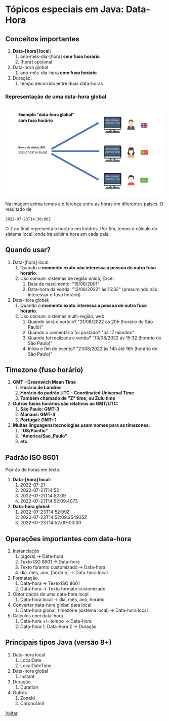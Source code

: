 # Tópicos especiais em Java: Data-Hora

## Conceitos importantes
1. **Data-[hora] local:**
    1. ano-mês-dia-[hora] **sem fuso horário**
   2. [hora] opcional
2. Data-hora global
    1. ano-mês-dia-hora **com fuso horário**
3. Duração:
    1. tempo decorrido entre duas data-horas


### Representação de uma data-hora global
![](images/global-date.png)

Na imagem acima temos a diferença entre as horas em diferentes países. O resultado de
```text
2022-07-23T14:30:00Z
```
O Z no final representa o horário em londres. Por fim, temos o cálculo do sistema local, onde irá exibir a hora em 
cada país.

## Quando usar?
1. Data-[hora] local:
   1. Quando o **momento exato não interessa a pessoa de outro fuso horário.**
   2. Uso comum: sistemas de região única, Excel.
      1. Data de nascimento: "15/06/2001"
      2. Data-hora da venda: "13/08/2022" às 15:32" (presumindo não interessar o fuso horário)
2. Data-hora global:
   1. Quando o **momento exato interessa a pessoa de outro fuso horário.**
   2. Uso comum: sistemas multi-região, web.
      1. Quando será o sorteio? "21/08/2022 às 20h (horário de São Paulo)"
      2. Quando o comentário foi postado? "há 17 minutos"
      3. Quando foi realizada a venda? "13/08/2022 às 15:32 (horario de São Paulo)"
      4. Início e fim do evento? "21/08/2022 às 14h até 16h (horário de São Paulo)"


## Timezone (fuso horário)
1. **GMT - Greenwich Mean Time**
   1. **Horário de Londres**
   2. **Horário do padrão UTC - Coordinated Universal Time**
   3. **Também chamado de "Z" time, ou Zulu time**
2. **Outros fusos horários são relativos ao GMT/UTC:**
   1. **São Paulo: GMT-3**
   2. **Manaus: GMT-4**
   3. **Portugal: GMT+1**
3. **Muitas linguagens/tecnologias usam nomes para as timezones:**
   1. **"US/Pacific"**
   2. **"America/Sao_Paulo"**
   3. **etc.**

## Padrão ISO 8601
Padrão de horas em texto.

1. **Data-[hora] local:**
   1. 2022-07-21
   2. 2022-07-21T14:52
   3. 2022-07-21T14:52:09
   4. 2022-07-21T14:52:09.4073
2. **Data-hora global:**
   1. 2022-07-23T14:52:09Z
   2. 2022-07-23T14:52:09.254935Z
   3. 2022-07-23T14:52:09-03:00


## Operações importantes com data-hora
1. Instanciação
   1. (agora) -> Data-hora
   2. Texto ISO 8601 -> Data-hora
   3. Texto foramto customizado -> Data-hora
   4. dia, mês, ano, [horário] -> Data-hora local
2. Formatação
   1. Data-hora -> Texto ISO 8601
   2. Data-hora -> Texto formato customizado
3. Obter dados de uma data-hora local
   1. Data-hora local -> dia, mês, ano, horário
4. Converter data-hora global para local
   1. Data-hora global, timezone (sistema local) -> Data-hora local
5. Cálculos com data-hora
   1. Data-hora +/- tempo -> Data-hora
   2. Data-hora 1, Data-hora 2 -> Duração

## Principais tipos Java (versão 8+)
1. Data-hora local
   1. LocalDate
   2. LocalDateTime
2. Data-hora global
   1. Instant
3. Duração
   1. Duration
4. Outros
   1. ZoneId
   2. ChronoUnit


[Voltar](../README.md)
